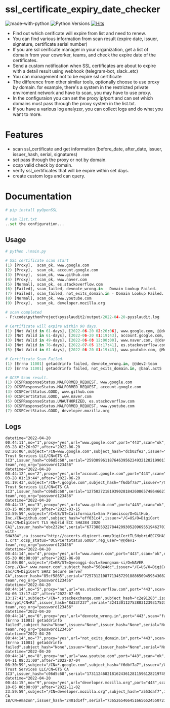 # ssl_certificate_expiry_date_checker
![made-with-python][made-with-python]
![Python Versions][pyversion-button]
[![Hits](https://hits.seeyoufarm.com/api/count/incr/badge.svg?url=https%3A%2F%2Fgithub.com%2Fpassword123456%2Fhit-counter&count_bg=%2379C83D&title_bg=%23555555&icon=&icon_color=%23E7E7E7&title=hits&edge_flat=false)](https://hits.seeyoufarm.com)


[pyversion-button]: https://img.shields.io/pypi/pyversions/Markdown.svg
[made-with-python]: https://img.shields.io/badge/Made%20with-Python-1f425f.svg

- Find out which cerificate will expire from list and need to renew.
- You can find various information from scan result (expire date, issuer, signature, certificate serial number)
- If you are ssl cerificate manager in your organization, get a list of domain from your coworker, teams, and check the expire date of the certificates.
- Send a custom notification when SSL certificates are about to expire with a detail result using webhook (telegram-bot, slack..etc)
- You can management not to be expire ssl certificate
- The difference from other similar tools, optionally choose to use proxy by domain. for example, there's a system in the restricted private enviroment network and have to scan, you may have to use proxy.
- In the configuraion you can set the proxy ip/port and can set which domains must pass through the proxy system in the list.txt.
- If you have a various log analyzer, you can collect logs and do what you want to more.

# Features
- scan ssl_certificate and get information (before_date, after_date, issuer, issuer_hash, serial, signatures)
- set pass through the proxy or not by domain.
- ocsp valid check by domain.
- verify ssl_certificates that will be expire within set days.
- create custom logs and can query.

# Documentation
```python
# pip install pyOpenSSL

# vim list.txt
..set the configuration...
```

## Usage
```python
# python .\main.py 

# SSL certificate scan start
(1) [Proxy],  scan_ok, www.google.com
(2) [Proxy],  scan_ok, account.google.com
(3) [Proxy],  scan_ok, www.github.com
(4) [Proxy],  scan_ok, www.naver.com
(5) [Normal], scan_ok, es.stackoverflow.com
(6) [Failed], scan_failed, devnote_wrong.in - Domain Lookup Failed. 
(7) [Failed], scan_failed, not_exits_domain.in - Domain Lookup Failed. 
(8) [Normal], scan_ok, www.youtube.com
(9) [Proxy],  scan_ok, developer.mozilla.org

# scan completed
- F:\code\pythonProject\pysslaudit2/output/2022-04-20-pysslaudit.log 

# Certificate will expire within 90 days.
(1) [Not Valid in 61-days], [2022-06-20 02:26:06], www.google.com, @@dev1-team
(2) [Not Valid in 61-days], [2022-06-20 01:19:43], account.google.com, @@dev1-team
(3) [Not Valid in 49-days], [2022-06-08 12:00:00], www.naver.com, @@dev2-team
(4) [Not Valid in 76-days], [2022-07-05 13:17:41], es.stackoverflow.com, @@dev2-team
(5) [Not Valid in 61-days], [2022-06-20 01:19:43], www.youtube.com, @Mephisto.act3

# Certificate Scan Failed.
(1) [Errno 11001] getaddrinfo failed, devnote_wrong.in, @@dev2-team
(2) [Errno 11001] getaddrinfo failed, not_exits_domain.in, @baal.act5

# OCSP Scan result.
(1) OCSPResponseStatus.MALFORMED_REQUEST, www.google.com
(2) OCSPResponseStatus.MALFORMED_REQUEST, account.google.com
(3) OCSPCertStatus.GOOD, www.github.com
(4) OCSPCertStatus.GOOD, www.naver.com
(5) OCSPResponseStatus.UNAUTHORIZED, es.stackoverflow.com
(6) OCSPResponseStatus.MALFORMED_REQUEST, www.youtube.com
(7) OCSPCertStatus.GOOD, developer.mozilla.org
```

## Logs
```
datetime="2022-04-20 00:44:11",no="1",proxy="yes",url="www.google.com",port="443",scan="ok",expire_days="61",before="2022-03-28 02:26:07",after="2022-06-20 02:26:06",subject="/CN=www.google.com",subject_hash="dcb02fe2",issuer="/C=US/O=Google Trust Services LLC/CN=GTS CA 1C3",issuer_hash="c06d5c68",serial="259309961187646395622493212821990173132",signature="sha256WithRSAEncryption",ca_issuer="http://pki.goog/repo/certs/gts1c3.der",ocsp_status="OCSPResponseStatus.MALFORMED_REQUEST",reg_user="@@dev1-team",reg_org="password123456"
datetime="2022-04-20 00:44:12",no="2",proxy="yes",url="account.google.com",port="443",scan="ok",expire_days="61",before="2022-03-28 01:19:44",after="2022-06-20 01:19:43",subject="/CN=*.google.com",subject_hash="f6dbf7a7",issuer="/C=US/O=Google Trust Services LLC/CN=GTS CA 1C3",issuer_hash="c06d5c68",serial="127502721819390281842608657486466279250",signature="sha256WithRSAEncryption",ca_issuer="http://pki.goog/repo/certs/gts1c3.der",ocsp_status="OCSPResponseStatus.MALFORMED_REQUEST",reg_user="@@dev1-team",reg_org="password123456"
datetime="2022-04-20 00:44:13",no="3",proxy="yes",url="www.github.com",port="443",scan="ok",expire_days="330",before="2022-03-15 00:00:00",after="2023-03-15 23:59:59",subject="/C=US/ST=California/L=San Francisco/O=GitHub, Inc./CN=github.com",subject_hash="eff031c4",issuer="/C=US/O=DigiCert Inc/CN=DigiCert TLS Hybrid ECC SHA384 2020 CA1",issuer_hash="ebc232bc",serial="6773885322784420930520969551946270174",signature="ecdsa-with-SHA384",ca_issuer="http://cacerts.digicert.com/DigiCertTLSHybridECCSHA3842020CA1-1.crt",ocsp_status="OCSPCertStatus.GOOD",reg_user="@@dev1-team",reg_org="password123456"
datetime="2022-04-20 00:44:14",no="4",proxy="yes",url="www.naver.com",port="443",scan="ok",expire_days="49",before="2020-05-30 00:00:00",after="2022-06-08 12:00:00",subject="/C=KR/ST=Gyeonggi-do/L=Seongnam-si/O=NAVER Corp./CN=*.www.naver.com",subject_hash="568e4dc",issuer="/C=US/O=DigiCert Inc/CN=DigiCert SHA2 Secure Server CA",issuer_hash="85cf5865",serial="7257312108771345729188865094593430825",signature="sha256WithRSAEncryption",ca_issuer="http://cacerts.digicert.com/DigiCertSHA2SecureServerCA.crt",ocsp_status="OCSPCertStatus.GOOD",reg_user="@@dev2-team",reg_org="password123456"
datetime="2022-04-20 00:44:14",no="5",proxy="no",url="es.stackoverflow.com",port="443",scan="ok",expire_days="76",before="2022-04-06 13:17:42",after="2022-07-05 13:17:41",subject="/CN=*.stackexchange.com",subject_hash="c2e91283",issuer="/C=US/O=Let's Encrypt/CN=R3",issuer_hash="8d33f237",serial="324130112753803123931752308867694203067937",signature="sha256WithRSAEncryption",ca_issuer="http://r3.i.lencr.org/",ocsp_status="OCSPResponseStatus.UNAUTHORIZED",reg_user="@@dev2-team",reg_org="password123456"
datetime="2022-04-20 00:44:14",no="6",proxy="yes",url="devnote_wrong.in",port="443",scan="failed",expire_days="0",before="None",after="None",subject="[Errno 11001] getaddrinfo failed",subject_hash="None",issuer="None",issuer_hash="None",serial="None",signature="None",ca_issuer="None",ocsp_status="None",reg_user="@@dev2-team",reg_org="password123456"
datetime="2022-04-20 00:44:14",no="7",proxy="yes",url="not_exits_domain.in",port="443",scan="failed",expire_days="0",before="None",after="None",subject="[Errno 11001] getaddrinfo failed",subject_hash="None",issuer="None",issuer_hash="None",serial="None",signature="None",ca_issuer="None",ocsp_status="None",reg_user="@baal.act5",reg_org="password123456"
datetime="2022-04-20 00:44:14",no="8",proxy="no",url="www.youtube.com",port="443",scan="ok",expire_days="75",before="2022-04-11 08:31:00",after="2022-07-04 08:30:59",subject="/CN=*.google.com",subject_hash="f6dbf7a7",issuer="/C=US/O=Google Trust Services LLC/CN=GTS CA 1C3",issuer_hash="c06d5c68",serial="173112468218162436128115961282197492034",signature="sha256WithRSAEncryption",ca_issuer="http://pki.goog/repo/certs/gts1c3.der",ocsp_status="OCSPResponseStatus.MALFORMED_REQUEST",reg_user="@Mephisto.act3",reg_org="password123456"
datetime="2022-04-20 00:44:15",no="9",proxy="yes",url="developer.mozilla.org",port="443",scan="ok",expire_days="197",before="2021-10-05 00:00:00",after="2022-11-02 23:59:59",subject="/CN=developer.mozilla.org",subject_hash="a553daf7",issuer="/C=US/O=Amazon/OU=Server CA 1B/CN=Amazon",issuer_hash="2401d14f",serial="7365265466451665652455072129265632643",signature="sha256WithRSAEncryption",ca_issuer="http://crt.sca1b.amazontrust.com/sca1b.crt",ocsp_status="OCSPCertStatus.GOOD",reg_user="@Mephisto.act3",reg_org="password123456"
```

